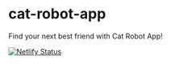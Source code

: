 # cat-robot-app
Find your next best friend with Cat Robot App!

[![Netlify Status](https://api.netlify.com/api/v1/badges/17dff7fb-6540-46d4-a300-35210c6192b7/deploy-status)](https://app.netlify.com/sites/cat-robot-app/deploys)

